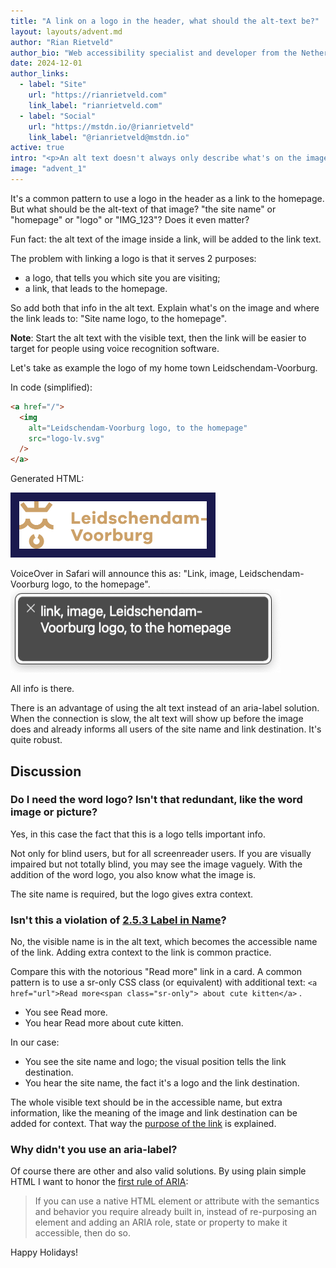 ```yaml
---
title: "A link on a logo in the header, what should the alt-text be?"
layout: layouts/advent.md
author: "Rian Rietveld"
author_bio: "Web accessibility specialist and developer from the Netherlands."
date: 2024-12-01
author_links:
  - label: "Site"
    url: "https://rianrietveld.com"
    link_label: "rianrietveld.com"
  - label: "Social"
    url: "https://mstdn.io/@rianrietveld"
    link_label: "@rianrietveld@mstdn.io"
active: true
intro: "<p>An alt text doesn't always only describe what's on the image. How not to confuse screenreader users about where a link lead to. </p>"
image: "advent_1"
---
```


It's a common pattern to use a logo in the header as a link to the homepage.
But what should be the alt-text of that image? 
"the site name" or "homepage" or "logo" or "IMG_123"? Does it even matter?

Fun fact: the alt text of the image inside a link, will be added to the link text.

The problem with linking a logo is that it serves 2 purposes:

- a logo, that tells you which site you are visiting;
- a link, that leads to the homepage.

So add both that info in the alt text. Explain what's on the image and where the link leads to: "Site name logo, to the homepage".

**Note**: Start the alt text with the visible text, then the link will be easier to target for people using voice recognition software.

Let's take as example the logo of my home town Leidschendam-Voorburg.

In code (simplified):

```html
<a href="/">
  <img 
    alt="Leidschendam-Voorburg logo, to the homepage" 
    src="logo-lv.svg" 
  />
</a>
```

Generated HTML: 

<a href="https://www.lv.nl/en">
  <img alt="Leidschendam-Voorburg logo, to the homepage" src="logo-lv.svg" width="300" height="76" loading="lazy" style="background-color: #1a194e; padding: 1em;"/>
</a>

VoiceOver in Safari will announce this as:
"Link, image, Leidschendam-Voorburg logo, to the homepage".
<img alt="Screenshot of this VoiceOver output." src="voice-over.png" width="432" height="133" loading="lazy" />

All info is there.

There is an advantage of using the alt text instead of an aria-label solution. When the connection is slow, the alt text will show up before the image does and already informs all users of the site name and link destination. It's quite robust. 

## Discussion

### Do I need the word logo? Isn't that redundant, like the word image or picture?
Yes, in this case the fact that this is a logo tells important info.

Not only for blind users, but for all screenreader users. If you are visually impaired but not totally blind, you may see the image vaguely. With the addition of the word logo, you also know what the image is.

The site name is required, but the logo gives extra context.

### Isn't this a violation of [2.5.3 Label in Name](https://www.w3.org/WAI/WCAG22/quickref/?versions=2.1&showtechniques=253#label-in-name)?
No, the visible name is in the alt text, which becomes the accessible name of the link. Adding extra context to the link is common practice.

Compare this with the notorious "Read more" link in a card. A common pattern is to use a sr-only CSS class (or equivalent) with additional text:
`<a href="url">Read more<span class="sr-only"> about cute kitten</a>` .

- You see Read more.
- You hear Read more about cute kitten.

In our case: 

- You see the site name and logo; the visual position tells the link destination.
- You hear the site name, the fact it's a logo and the link destination.

The whole visible text should be in the accessible name, but extra information, like the meaning of the image and link destination can be added for context. That way the [purpose of the link](https://www.w3.org/WAI/WCAG22/quickref/#link-purpose-in-context) is explained.

### Why didn't you use an aria-label?
Of course there are other and also valid solutions. By using plain simple HTML I want to honor the [first rule of ARIA](https://www.w3.org/TR/using-aria/#rule1):
> If you can use a native HTML element or attribute with the semantics and behavior you require already built in, instead of re-purposing an element and adding an ARIA role, state or property to make it accessible, then do so.

Happy Holidays!